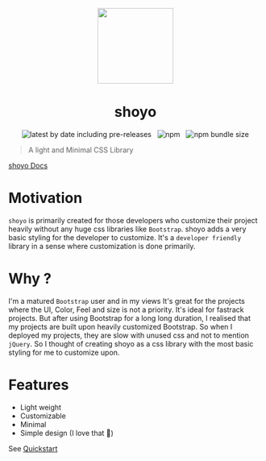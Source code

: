 <p align="center">
<img width="150" height="150" src="./docs/_static/shoyo.svg">
</p>
<h1 align="center"> shoyo </h1>
<p align='center'>
  <img alt="latest by date including pre-releases" src="https://img.shields.io/github/v/release/soulsam480/shoyo?include_prereleases"> &nbsp; <img alt="npm" src="https://img.shields.io/npm/v/shoyo"> &nbsp; <img alt="npm bundle size" src="https://img.shields.io/bundlephobia/minzip/shoyo">
 </p>

> A light and Minimal CSS Library

[shoyo Docs](https://shoyo.sambitsahoo.com/)

# Motivation 

`shoyo` is primarily created for those developers who customize their project heavily without any huge css libraries like `Bootstrap`. shoyo adds a very basic styling for the developer to customize. It's a `developer friendly` library in a sense where customization is done primarily.

# Why ?

I'm a matured `Bootstrap` user and in my views It's great for the projects where the UI, Color, Feel and size is not a priority. It's ideal for fastrack projects. But after using Bootstrap for a long long duration, I realised that my projects are built upon heavily customized Bootstrap. So when I deployed my projects, they are slow with unused css and not to mention `jQuery`. So I thought of creating shoyo as a css library with the most basic styling for me to customize upon.

# Features

- Light weight
- Customizable
- Minimal
- Simple design (I love that 🤗)

See [Quickstart](https://shoyo.sambitsahoo.com/#/quickstart)
